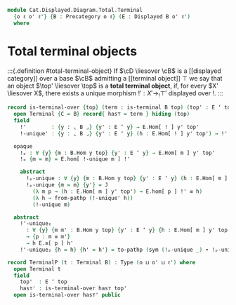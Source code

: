 <!--
```agda
open import Cat.Diagram.Terminal
open import Cat.Displayed.Base
open import Cat.Prelude

import Cat.Displayed.Reasoning
```
-->

```agda
module Cat.Displayed.Diagram.Total.Terminal
  {o ℓ o' ℓ'} {B : Precategory o ℓ} (E : Displayed B o' ℓ')
  where
```

<!--
```agda
private
  module E = Cat.Displayed.Reasoning E
  module B = Precategory B
```
-->

# Total terminal objects

:::{.definition #total-terminal-object}
If $\cD \liesover \cB$ is a [[displayed category]] over a base $\cB$
admitting a [[terminal object]] $\top$ we say that an object $\top'
\liesover \top$ is a **total terminal object**, if, for every $X'
\liesover X$, there exists a unique morphism $!' : X' \to_! \top'$
displayed over $!$.
:::

```agda
record is-terminal-over {top} (term : is-terminal B top) (top' : E ʻ top) : Type (o ⊔ o' ⊔ ℓ') where
  open Terminal {C = B} record{ has⊤ = term } hiding (top)
  field
    !'        : {y : ⌞ B ⌟} {y' : E ʻ y} → E.Hom[ ! ] y' top'
    !-unique' : {y : ⌞ B ⌟} {y' : E ʻ y} (h : E.Hom[ ! ] y' top') → !' ≡ h

  opaque
    !ₚ : ∀ {y} {m : B.Hom y top} {y' : E ʻ y} → E.Hom[ m ] y' top'
    !ₚ {m = m} = E.hom[ !-unique m ] !'

    abstract
      !ₚ-unique : ∀ {y} {m : B.Hom y top} {y' : E ʻ y} (h : E.Hom[ m ] y' top') → !ₚ ≡ h
      !ₚ-unique {m = m} {y'} = J
        (λ m p → (h : E.Hom[ m ] y' top') → E.hom[ p ] !' ≡ h)
        (λ h → from-pathp (!-unique' h))
        (!-unique m)

  abstract
    !'-unique₂
      : ∀ {y} {m m' : B.Hom y top} {y' : E ʻ y} {h : E.Hom[ m ] y' top'} {h' : E.Hom[ m' ] y' top'}
      → {p : m ≡ m'}
      → h E.≡[ p ] h'
    !'-unique₂ {h = h} {h' = h'} = to-pathp (sym (!ₚ-unique _) ∙ !ₚ-unique _)

record TerminalP (t : Terminal B) : Type (o ⊔ o' ⊔ ℓ') where
  open Terminal t
  field
    top'  : E ʻ top
    has⊤' : is-terminal-over has⊤ top'
  open is-terminal-over has⊤' public
```
